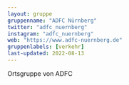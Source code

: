```yaml
---
layout: gruppe
gruppenname: "ADFC Nürnberg"
twitter: "adfc_nuernberg"
instagram: "adfc_nuernberg"
web: "https://www.adfc-nuernberg.de"
gruppenlabels: [verkehr]
last-updated: 2022-08-13
---
```


Ortsgruppe von ADFC 
